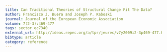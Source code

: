 ```yaml
---
title: Can Traditional Theories of Structural Change Fit The Data?
author: Francisco J. Buera and Joseph P. Kaboski
journal: Journal of the European Economic Association
volume: 7(2-3):469-477
tags: sector ec7340
external_url: http://ideas.repec.org/a/tpr/jeurec/v7y2009i2-3p469-477.html
bibtype: article
category: reference
---
```


